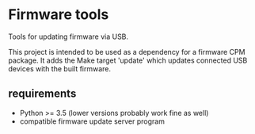 # Firmware tools
Tools for updating firmware via USB.

This project is intended to be used as a dependency for a firmware CPM package.
It adds the Make target 'update' which updates connected USB devices with the
built firmware.

## requirements
- Python >= 3.5 (lower versions probably work fine as well)
- compatible firmware update server program

